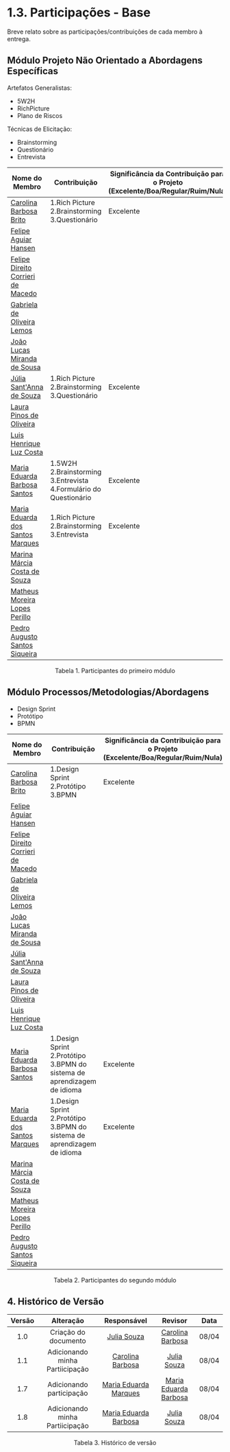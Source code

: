 # 1.3. Participações - Base

Breve relato sobre as participações/contribuições de cada membro à entrega. 

## Módulo Projeto Não Orientado a Abordagens Específicas
 
Artefatos Generalistas:
- 5W2H
- RichPicture
- Plano de Riscos

Técnicas de Elicitação:
- Brainstorming
- Questionário
- Entrevista

| Nome do Membro       |Contribuição |  Significância da Contribuição para o Projeto (Excelente/Boa/Regular/Ruim/Nula)|
| ----------------------------------------- | ---------------------------------------| --- |
| [Carolina Barbosa Brito](https://github.com/CarolinaBarb)                | 1.Rich Picture <br> 2.Brainstorming </br> 3.Questionário        | Excelente    |
| [Felipe Aguiar Hansen](https://github.com/fhansen98)                     |         |     |
| [Felipe Direito Corrieri de Macedo](https://github.com/FelipeDireito)    |         |     |
| [Gabriela de Oliveira Lemos](https://github.com/heylisten64)             |         |     |
| [João Lucas Miranda de Sousa](https://github.com/Jlmsousa)               |         |     |
| [Júlia Sant'Anna de Souza](https://github.com/JuliaSSouza)               | 1.Rich Picture <br> 2.Brainstorming </br> 3.Questionário         |  Excelente   |
| [Laura Pinos de Oliveira ](https://github.com/laurapinos)                |         |     |
| [Luis Henrique Luz Costa ](https://github.com/luishenrrique)             |         |     |
| [Maria Eduarda Barbosa Santos ](https://github.com/Madu01)               |   1.5W2H  <br> 2.Brainstorming <br> 3.Entrevista <br> 4.Formulário do Questionário    |  Excelente   |
| [Maria Eduarda dos Santos Marques](https://github.com/EduardaSMarques)   |   1.Rich Picture <br> 2.Brainstorming </br> 3.Entrevista  | Excelente    |
| [Marina Márcia Costa de Souza](https://github.com/The-Boss-Nina)         |         |     |
| [Matheus Moreira Lopes Perillo](https://github.com/MatheusPerillo)       |         |     |
| [Pedro Augusto Santos Siqueira](https://github.com/PedroSiq)             |         |     |

<p align="center">Tabela 1. Participantes do primeiro módulo</p>

## Módulo Processos/Metodologias/Abordagens

- Design Sprint
- Protótipo
- BPMN

| Nome do Membro       |Contribuição |  Significância da Contribuição para o Projeto (Excelente/Boa/Regular/Ruim/Nula)|
| ----------------------------------------- | ---------------------------------------| --- |
| [Carolina Barbosa Brito](https://github.com/CarolinaBarb)                |  1.Design Sprint <br> 2.Protótipo </br> 3.BPMN       |  Excelente   |
| [Felipe Aguiar Hansen](https://github.com/fhansen98)                     |         |     |
| [Felipe Direito Corrieri de Macedo](https://github.com/FelipeDireito)    |         |     |
| [Gabriela de Oliveira Lemos](https://github.com/heylisten64)             |         |     |
| [João Lucas Miranda de Sousa](https://github.com/Jlmsousa)               |         |     |
| [Júlia Sant'Anna de Souza](https://github.com/JuliaSSouza)               |         |     |
| [Laura Pinos de Oliveira ](https://github.com/laurapinos)                |         |     |
| [Luis Henrique Luz Costa ](https://github.com/luishenrrique)             |         |     |
| [Maria Eduarda Barbosa Santos ](https://github.com/Madu01)               |     1.Design Sprint <br> 2.Protótipo </br> 3.BPMN do sistema de aprendizagem de idioma    |  Excelente   |
| [Maria Eduarda dos Santos Marques](https://github.com/EduardaSMarques)   |   1.Design Sprint <br> 2.Protótipo </br> 3.BPMN do sistema de aprendizagem de idioma  | Excelente |
| [Marina Márcia Costa de Souza](https://github.com/The-Boss-Nina)         |         |     |
| [Matheus Moreira Lopes Perillo](https://github.com/MatheusPerillo)       |         |     |
| [Pedro Augusto Santos Siqueira](https://github.com/PedroSiq)             |         |     |
<p align="center">Tabela 2. Participantes do segundo módulo</p>

## 4. Histórico de Versão

| Versão |      Alteração       |                Responsável                 |    Revisor    | Data  |
| :----: | :------------------: | :----------------------------------------: | :-----------: | :---: | 
| 1.0    | Criação do documento | [Julia Souza](https://github.com/JuliaSSouza) | [Carolina Barbosa](https://github.com/CarolinaBarb)|08/04|
|1.1| Adicionando minha Partiicipação|[Carolina Barbosa](https://github.com/CarolinaBarb)|[Julia Souza](https://github.com/JuliaSSouza) | 08/04|
|1.7| Adicionando participação|[Maria Eduarda Marques](https://github.com/EduardaSMarques) |[Maria Eduarda Barbosa](https://github.com/Madu01) | 08/04|
|1.8| Adicionando minha Partiicipação|[Maria Eduarda Barbosa](https://github.com/Madu01)|[Julia Souza](https://github.com/JuliaSSouza) | 08/04|

<p align="center">Tabela 3. Histórico de versão </p>

